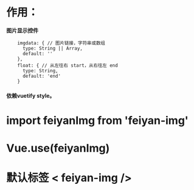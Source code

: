 # 作用：
  **图片显示控件**
```
    imgdata: { // 图片链接，字符串或数组
      type: String || Array,
      default: ''
    },
    float: { // 从左往右 start，从右往左 end
      type: String,
      default: 'end'
    }
```

#### 依赖vuetify style。
# import feiyanImg from 'feiyan-img'
# Vue.use(feiyanImg)

# 默认标签 < feiyan-img />
